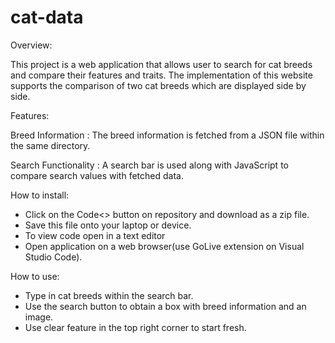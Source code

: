 # cat-data

Overview:

This project is a web application that allows user to search for cat breeds and compare their features and traits. The implementation of this website supports the comparison of two cat breeds which are displayed side by side.

Features:

Breed Information : The breed information is fetched from a JSON file within the same directory.

Search Functionality : A search bar is used along with JavaScript to compare search values with fetched data.

How to install:

- Click on the Code<> button on repository and download as a zip file.
- Save this file onto your laptop or device.
- To view code open in a text editor
- Open application on a web browser(use GoLive extension on Visual Studio Code).

How to use:

- Type in cat breeds within the search bar.
- Use the search button to obtain a box with breed information and an image.
- Use clear feature in the top right corner to start fresh.
